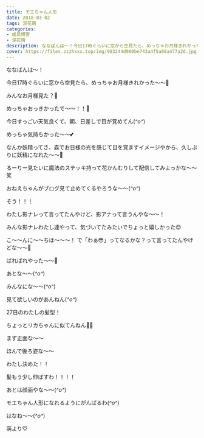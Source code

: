```yaml
---
title: モエちゃん人形
date: 2018-03-02
tags: 涼花萌
categories: 
- 成员博客
- 涼花萌
description: ななばんは〜！今日17時ぐらいに窓から空見たら、めっちゃお月様きれかった〜〜🌝みんなお月様見た？🌝めっちゃおっきかったで〜〜！！🌝...
cover: https://files.zzzhxxx.top/img/903244d900be743a4f5a98a477a2d.jpg 
---
```






ななばんは〜！






今日17時ぐらいに窓から空見たら、めっちゃお月様きれかった〜〜🌝











みんなお月様見た？🌝



めっちゃおっきかったで〜〜！！🌝







今日すっごい天気良くて、朝、日差しで目が覚めてん(*^o^*)



めっちゃ気持ちかった〜〜💕




なんか妖精ってさ、森でお日様の光を感じて目を覚ますイメージやから、久しぶりに妖精になれた〜〜💫










るーりー見たいに魔法のステッキ持って花かんむりして配信してみよっかな〜〜笑




おねえちゃんがブログ見て止めてくるやろうな〜〜(*^o^*)













そう！！！


わたし影ナレって言ってたんやけど、影アナって言うんやな〜〜！








みんな影ナレわたし達やって、気づいてたみたいでちょっと嬉しかった😊





こ〜〜んに〜〜ちは〜〜〜！
で「わぁ😳」ってなるかな？って言ってたんやけどな〜〜🙈




ばればれやった〜〜🙈












あとな〜〜(*^o^*)


みんなにな〜〜(*^o^*)


見て欲しいのがあんねん(*^o^*)






27日のわたしの髪型！



ちょっとリカちゃんに似てんねん🙈💕






まず正面な〜〜








ほんで後ろ姿な〜〜









わたし決めた！！


髪もう少し伸ばすわ！！！！




あとは顔面やな〜〜(*^o^*)





モエちゃん人形になれるようにがんばるわ(*^o^*)







ほなね〜〜(*^o^*)



萌より♡


